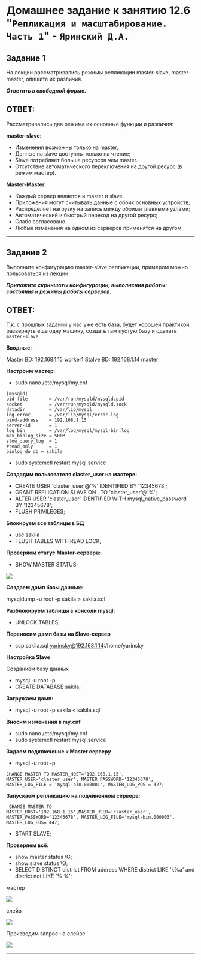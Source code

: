 # Домашнее задание к занятию 12.6 "`Репликация и масштабирование. Часть 1`" - `Яринский Д.А.`

## Задание 1

На лекции рассматривались режимы репликации master-slave, master-master, опишите их различия.

***Ответить в свободной форме.***

## ОТВЕТ:

Рассматривались два режима их основные функции и различия:

**master-slave**: 
- Изменения возможны только на master;
- Данные на slave доступны только на чтение;
- Slave потребляет больше ресурсов чем master.
- Отсутствие автоматического переключения на другой ресурс (в режим мастер).

**Master-Master**:

- Каждый сервер является и master и slave.
- Приложения могут считывать данные с обоих основных устройств;
- Распределяет нагрузку на запись между обоими главными узлами;
- Автоматический и быстрый переход на другой ресурс;
- Слабо согласовано.
- Любые изменения на одном из серверов применятся на другом.

---

## Задание 2

Выполните конфигурацию master-slave репликации, примером можно пользоваться из лекции.

***Приложите скриншоты конфигурации, выполнения работы: состояния и режимы работы серверов.***

## ОТВЕТ:

Т.к. с прошлых заданий у нас уже есть база, будет хорошей практикой развернуть еще одну машину, создать там пустую базу и
сделать `master-slave`

**Вводные:**

Master BD: 192.168.1.15 worker1
Stalve BD: 192.168.1.14 master

**Настроим мастер**:

- sudo nano /etc/mysql/my.cnf

```
[mysqld]
pid-file        = /var/run/mysqld/mysqld.pid
socket          = /var/run/mysqld/mysqld.sock
datadir         = /var/lib/mysql
log-error       = /var/lib/mysql/error.log
bind-address    = 192.168.1.15
server-id       = 1
log_bin         = /var/log/mysql/mysql-bin.log
max_binlog_size = 500M
slow_query_log  = 1
#read_only      = 1
binlog_do_db = sakila
```

- sudo systemctl restart mysql.service

**Создадим пользователя claster_user на мастере:**

- CREATE USER 'claster_user'@'%' IDENTIFIED BY '12345678';
- GRANT REPLICATION SLAVE ON *.* TO 'claster_user'@'%';
- ALTER USER 'claster_user' IDENTIFIED WITH mysql_native_password BY '12345678';
- FLUSH PRIVILEGES;

**Блокируем все таблицы в БД**

- use sakila 
- FLUSH TABLES WITH READ LOCK;

**Проверяем статус Master-сервера:**

- SHOW MASTER STATUS;

![](img/3.png)

**Создаем дамп базы данных:**

mysqldump -u root -p sakila > sakila.sql

**Разблокируем таблицы в консоли mysql:**

- UNLOCK TABLES;

**Переносим дамп базы на Slave-сервер**

- scp sakila.sql yarinsky@192.168.1.14:/home/yarinsky

**Настройка Slave**

Созданием базу данных

- mysql -u root -p
- CREATE DATABASE sakila;

**Загружаем дамп:**

- mysql -u root -p sakila < sakila.sql

**Вносим изменения в my.cnf**

- sudo nano  /etc/mysql/my.cnf
- sudo systemctl restart mysql.service

**Задаем подключение к Master серверу**

- mysql -u root -p
  
```
CHANGE MASTER TO MASTER_HOST='192.168.1.15', MASTER_USER='claster_user', MASTER_PASSWORD='12345678', MASTER_LOG_FILE = 'mysql-bin.000001', MASTER_LOG_POS = 327;
```

**Запускаем репликацию на подчиненном сервере:**

```
 CHANGE MASTER TO MASTER_HOST='192.168.1.15',MASTER_USER='claster_user', MASTER_PASSWORD='12345678', MASTER_LOG_FILE='mysql-bin.000003', MASTER_LOG_POS= 447;
```
 - START SLAVE;

**Проверяем всё:**

- show master status \G;
- show slave status \G;
- SELECT DISTINCT district FROM address WHERE district  LIKE 'k%a' and district not LIKE  '% %';

мастер

![](img/7.png)

слейв

![](img/8.png)

Производим запрос на слейве

![](img/10.png)

---
